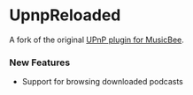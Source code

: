 # UpnpReloaded

A fork of the original [UPnP plugin for MusicBee](https://getmusicbee.com/addons/plugins/11/upnp-dlna-device-support/).

### New Features
- Support for browsing downloaded podcasts
